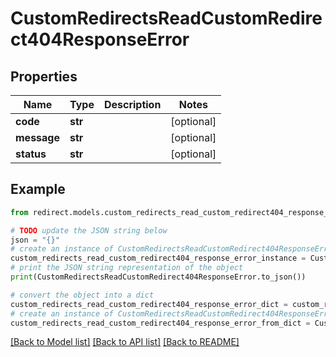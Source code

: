 # CustomRedirectsReadCustomRedirect404ResponseError


## Properties

Name | Type | Description | Notes
------------ | ------------- | ------------- | -------------
**code** | **str** |  | [optional] 
**message** | **str** |  | [optional] 
**status** | **str** |  | [optional] 

## Example

```python
from redirect.models.custom_redirects_read_custom_redirect404_response_error import CustomRedirectsReadCustomRedirect404ResponseError

# TODO update the JSON string below
json = "{}"
# create an instance of CustomRedirectsReadCustomRedirect404ResponseError from a JSON string
custom_redirects_read_custom_redirect404_response_error_instance = CustomRedirectsReadCustomRedirect404ResponseError.from_json(json)
# print the JSON string representation of the object
print(CustomRedirectsReadCustomRedirect404ResponseError.to_json())

# convert the object into a dict
custom_redirects_read_custom_redirect404_response_error_dict = custom_redirects_read_custom_redirect404_response_error_instance.to_dict()
# create an instance of CustomRedirectsReadCustomRedirect404ResponseError from a dict
custom_redirects_read_custom_redirect404_response_error_from_dict = CustomRedirectsReadCustomRedirect404ResponseError.from_dict(custom_redirects_read_custom_redirect404_response_error_dict)
```
[[Back to Model list]](../README.md#documentation-for-models) [[Back to API list]](../README.md#documentation-for-api-endpoints) [[Back to README]](../README.md)


